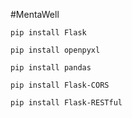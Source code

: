 #MentaWell

```
pip install Flask

pip install openpyxl

pip install pandas

pip install Flask-CORS

pip install Flask-RESTful

```
